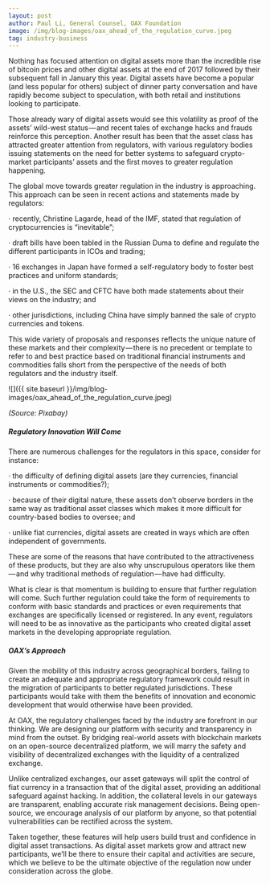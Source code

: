 ```yaml
---
layout: post
author: Paul Li, General Counsel, OAX Foundation
image: /img/blog-images/oax_ahead_of_the_regulation_curve.jpeg
tag: industry-business
---
```


Nothing has focused attention on digital assets more than the incredible rise of bitcoin prices and other digital assets at the end of 2017 followed by their subsequent fall in January this year. Digital assets have become a popular (and less popular for others) subject of dinner party conversation and have rapidly become subject to speculation, with both retail and institutions looking to participate.

Those already wary of digital assets would see this volatility as proof of the assets’ wild-west status — and recent tales of exchange hacks and frauds reinforce this perception. Another result has been that the asset class has attracted greater attention from regulators, with various regulatory bodies issuing statements on the need for better systems to safeguard crypto-market participants’ assets and the first moves to greater regulation happening.

The global move towards greater regulation in the industry is approaching. This approach can be seen in recent actions and statements made by regulators:

· recently, Christine Lagarde, head of the IMF, stated that regulation of cryptocurrencies is “inevitable”;

· draft bills have been tabled in the Russian Duma to define and regulate the different participants in ICOs and trading;

· 16 exchanges in Japan have formed a self-regulatory body to foster best practices and uniform standards;

· in the U.S., the SEC and CFTC have both made statements about their views on the industry; and

· other jurisdictions, including China have simply banned the sale of crypto currencies and tokens.

This wide variety of proposals and responses reflects the unique nature of these markets and their complexity — there is no precedent or template to refer to and best practice based on traditional financial instruments and commodities falls short from the perspective of the needs of both regulators and the industry itself.

![]({{ site.baseurl }}/img/blog-images/oax_ahead_of_the_regulation_curve.jpeg)

_(Source: Pixabay)_

##### Regulatory Innovation Will Come
There are numerous challenges for the regulators in this space, consider for instance:

· the difficulty of defining digital assets (are they currencies, financial instruments or commodities?);

· because of their digital nature, these assets don’t observe borders in the same way as traditional asset classes which makes it more difficult for country-based bodies to oversee; and

· unlike fiat currencies, digital assets are created in ways which are often independent of governments.

These are some of the reasons that have contributed to the attractiveness of these products, but they are also why unscrupulous operators like them — and why traditional methods of regulation — have had difficulty.

What is clear is that momentum is building to ensure that further regulation will come. Such further regulation could take the form of requirements to conform with basic standards and practices or even requirements that exchanges are specifically licensed or registered. In any event, regulators will need to be as innovative as the participants who created digital asset markets in the developing appropriate regulation.

##### OAX’s Approach
Given the mobility of this industry across geographical borders, failing to create an adequate and appropriate regulatory framework could result in the migration of participants to better regulated jurisdictions. These participants would take with them the benefits of innovation and economic development that would otherwise have been provided.

At OAX, the regulatory challenges faced by the industry are forefront in our thinking. We are designing our platform with security and transparency in mind from the outset. By bridging real-world assets with blockchain markets on an open-source decentralized platform, we will marry the safety and visibility of decentralized exchanges with the liquidity of a centralized exchange.

Unlike centralized exchanges, our asset gateways will split the control of fiat currency in a transaction that of the digital asset, providing an additional safeguard against hacking. In addition, the collateral levels in our gateways are transparent, enabling accurate risk management decisions. Being open-source, we encourage analysis of our platform by anyone, so that potential vulnerabilities can be rectified across the system.

Taken together, these features will help users build trust and confidence in digital asset transactions. As digital asset markets grow and attract new participants, we’ll be there to ensure their capital and activities are secure, which we believe to be the ultimate objective of the regulation now under consideration across the globe.

